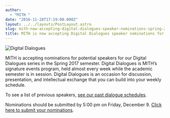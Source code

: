 ```yaml
---
author:
  - "MITH "
date: "2016-11-28T17:19:00.000Z"
layout: ../../layouts/PostLayout.astro
slug: mith-now-accepting-digital-dialogues-speaker-nominations-spring-2017
title: MITH is now accepting Digital Dialogues speaker nominations for Spring 2017!
---
```


![Digital Dialogues](/assets/images/2009-12-header_digital-dialogues-h.jpg)

MITH is accepting nominations for potential speakers for our Digital Dialogues series in the Spring 2017 semester. Digital Dialogues is MITH’s signature events program, held almost every week while the academic semester is in session. Digital Dialogues is an occasion for discussion, presentation, and intellectual exchange that you can build into your weekly schedule.

To see a list of previous speakers, [see our past dialogue schedules](http://mith.umd.edu/digital-dialogues/past-dialogue-schedules/).

Nominations should be submitted by 5:00 pm on Friday, December 9. [Click here to submit your nominations](https://goo.gl/forms/uVuBUvXDAJdxPjo13).
